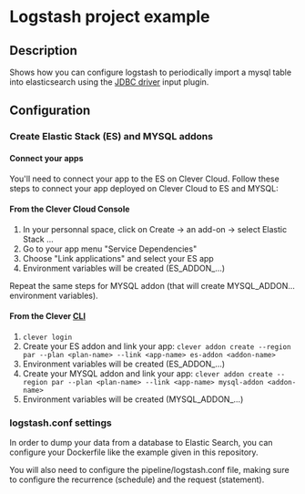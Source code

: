 # Logstash project example

## Description

Shows how you can configure logstash to periodically import a mysql table into elasticsearch using the [JDBC driver](https://www.elastic.co/guide/en/logstash/current/plugins-inputs-jdbc.html) input plugin.

## Configuration

### Create Elastic Stack (ES) and MYSQL addons

#### Connect your apps

You'll need to connect your app to the ES on Clever Cloud.
Follow these steps to connect your app deployed on Clever Cloud to ES and MYSQL:

#### From the Clever Cloud Console

1. In your personnal space, click on Create -> an add-on -> select Elastic Stack ...
1. Go to your app menu "Service Dependencies"
2. Choose "Link applications" and select your ES app
3. Environment variables will be created (ES_ADDON_...)

Repeat the same steps for MYSQL addon (that will create MYSQL_ADDON... environment variables).

#### From the Clever [CLI](https://www.clever-cloud.com/doc/reference/clever-tools/create/#creating-an-addon)
1. `clever login`
2. Create your ES addon and link your app: `clever addon create --region par --plan <plan-name> --link <app-name> es-addon <addon-name>`
3. Environment variables will be created (ES_ADDON_...)
4. Create your MYSQL addon and link your app: `clever addon create --region par --plan <plan-name> --link <app-name> mysql-addon <addon-name>`
5. Environment variables will be created (MYSQL_ADDON_...)

### logstash.conf settings

In order to dump your data from a database to Elastic Search, you can configure your Dockerfile like the example given in this repository.

You will also need to configure the pipeline/logstash.conf file, making sure to configure the recurrence (schedule) and the request (statement).

